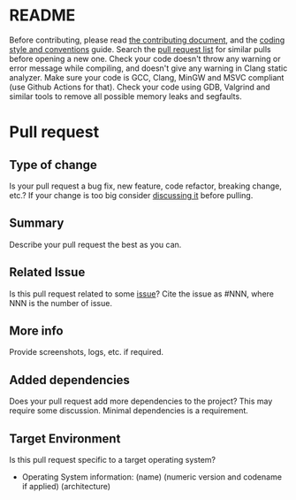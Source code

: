 # README

Before contributing, please read [the contributing document](https://github.com/webcamoid/webcamoid/blob/master/CONTRIBUTING.md), and the [coding style and conventions](https://github.com/webcamoid/webcamoid/wiki/Coding-style-and-conventions) guide.
Search the [pull request list](https://github.com/webcamoid/webcamoid/pulls) for similar pulls before opening a new one.
Check your code doesn't throw any warning or error message while compiling, and doesn't give any warning in Clang static analyzer. Make sure your code is GCC, Clang, MinGW and MSVC compliant (use Github Actions for that).
Check your code using GDB, Valgrind and similar tools to remove all possible memory leaks and segfaults.

# Pull request

## Type of change

Is your pull request a bug fix, new feature, code refactor, breaking change, etc.?
If your change is too big consider [discussing it](https://github.com/webcamoid/webcamoid/issues) before pulling.

## Summary

Describe your pull request the best as you can.

## Related Issue

Is this pull request related to some [issue](https://github.com/webcamoid/webcamoid/issues)? Cite the issue as #NNN, where NNN is the number of issue.

## More info

Provide screenshots, logs, etc. if required.

## Added dependencies

Does your pull request add more dependencies to the project? This may require some discussion. Minimal dependencies is a requirement.

## Target Environment

Is this pull request specific to a target operating system?

* Operating System information: (name) (numeric version and codename if applied) (architecture)
